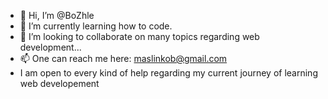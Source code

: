 - 👋 Hi, I’m @BoZhle
- 🌱 I’m currently learning how to code.
- 💞️ I’m looking to collaborate on many topics regarding web development...
- 📫 One can reach me here: maslinkob@gmail.com 
- I am open to every kind of help regarding my current journey of learning web developement

<!---
BoZhle/BoZhle is a ✨ special ✨ repository because its `README.md` (this file) appears on your GitHub profile.
You can click the Preview link to take a look at your changes.
--->
